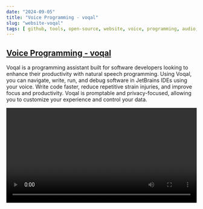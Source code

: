 ```yaml
---
date: "2024-09-05"
title: "Voice Programming - voqal"
slug: "website-voqal"
tags: [ github, tools, open-source, website, voice, programming, audio, ai, assistant, code ]
---
```




## [Voice Programming - voqal][1]

Voqal is a programming assistant built for software developers looking to enhance their productivity with natural speech programming. Using Voqal, you can navigate, write, run, and debug software in JetBrains IDEs using your voice. Write code faster, reduce repetitive strain injuries, and improve focus and productivity. Voqal is promptable and privacy-focused, allowing you to customize your experience and control your data.

<video src="https://github.com/user-attachments/assets/c964e671-5111-4b13-b8fa-8be7d69104ee" width="100%" controls></video>



  [1]: https://github.com/voqal/voqal
